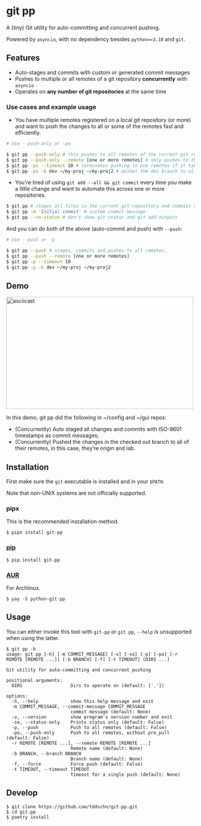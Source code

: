 # git pp

A (tiny) Git utility for auto-committing and concurrent pushing.

Powered by `asyncio`, with no dependency besides `python>=3.10` and `git`.

## Features
- Auto-stages and commits with custom or generated commit messages
- Pushes to multiple or all remotes of a git repository **concurrently** with `asyncio`
- Operates on **any number of git repositories** at the same time

### Use cases and example usage
- You have multiple remotes registered on a local git repository (or more)
and want to push the changes to all or some of the remotes fast and efficiently.

```bash
# Use --push-only or -po

$ git pp --push-only # this pushes to all remotes of the current git repository, does not stages or commits
$ git pp --push-only --remote [one or more remotes] # only pushes to the specified remotes
$ git pp -po --timeout 10 # terminates pushing to one remotes if it takes more than 10 seconds
$ git pp -po -b dev ~/my-proj ~/my-proj2 # pushes the dev branch to all remotes in ~/my-proj and ~/my-proj2 repository
```

- You're tired of using `git add --all && git commit` every time you make a little change
and want to automate this across one or more repositories.

```bash
$ git pp # stages all files in the current git repository and commits with a timestamp as the commit message
$ git pp -m 'Initial commit' # custom commit message
$ git pp --no-status # don't show git status and git add outputs
```

And you can do both of the above (auto-commit and push) with `--push`:
```bash
# Use --push or -p

$ git pp --push # stages, commits and pushes to all remotes.
$ git pp --push --remote [one or more remotes]
$ git pp -p --timeout 10
$ git pp -p -b dev ~/my-proj ~/my-proj2
```

## Demo

<!-- [![asciicast](https://asciinema.org/a/487579.png)](https://asciinema.org/a/487579) -->
<a href="https://asciinema.org/a/487579"><img src="https://asciinema.org/a/487579.png" alt="asciicast" style="width:500px;height:300px;"></a>


In this demo, git pp did the following in \~/config and \~/gui repos:

- (Concurrently) Auto staged all changes and commits with ISO-8601 timestamps as commit messages;
- (Concurrently) Pushed the changes in the checked out branch to all of their remotes, in this case, they’re origin and lab.

## Installation

First make sure the `git` executable is installed and in your `$PATH`.

Note that non-UNIX systems are not officially supported.

### pipx

This is the recommended installation method.

```
$ pipx install git-pp
```

### [pip](https://pypi.org/project/git-pp/)
```
$ pip install git-pp
```

### [AUR](https://aur.archlinux.org/packages/python-git-pp)
For Archlinux.
```
$ yay -S python-git-pp
```


## Usage

You can either invoke this tool with `git-pp` or `git pp`,
`--help` is unsupported when using the latter.

```
$ git pp -h
usage: git pp [-h] [-m COMMIT_MESSAGE] [-v] [-so] [-p] [-po] [-r REMOTE [REMOTE ...]] [-b BRANCH] [-f] [-t TIMEOUT] [DIRS ...]

Git utility for auto-committing and concurrent pushing

positional arguments:
  DIRS                  Dirs to operate on (default: ['.'])

options:
  -h, --help            show this help message and exit
  -m COMMIT_MESSAGE, --commit-message COMMIT_MESSAGE
                        commit message (default: None)
  -v, --version         show program's version number and exit
  -so, --status-only    Prints status only (default: False)
  -p, --push            Push to all remotes (default: False)
  -po, --push-only      Push to all remotes, without pre_pull (default: False)
  -r REMOTE [REMOTE ...], --remote REMOTE [REMOTE ...]
                        Remote name (default: None)
  -b BRANCH, --branch BRANCH
                        Branch name (default: None)
  -f, --force           Force push (default: False)
  -t TIMEOUT, --timeout TIMEOUT
                        Timeout for a single push (default: None)
```

## Develop
```
$ git clone https://github.com/tddschn/git-pp.git
$ cd git-pp
$ poetry install
```